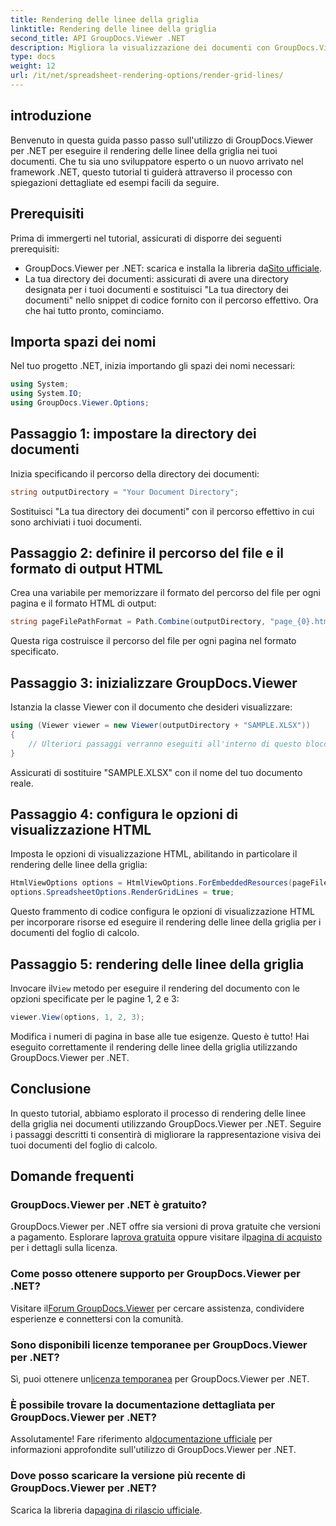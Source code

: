 ```yaml
---
title: Rendering delle linee della griglia
linktitle: Rendering delle linee della griglia
second_title: API GroupDocs.Viewer .NET
description: Migliora la visualizzazione dei documenti con GroupDocs.Viewer per .NET. Renderizza le linee della griglia senza sforzo. Prova subito la prova gratuita! #GroupDocs #Visualizzatore
type: docs
weight: 12
url: /it/net/spreadsheet-rendering-options/render-grid-lines/
---
```

## introduzione
Benvenuto in questa guida passo passo sull'utilizzo di GroupDocs.Viewer per .NET per eseguire il rendering delle linee della griglia nei tuoi documenti. Che tu sia uno sviluppatore esperto o un nuovo arrivato nel framework .NET, questo tutorial ti guiderà attraverso il processo con spiegazioni dettagliate ed esempi facili da seguire.
## Prerequisiti
Prima di immergerti nel tutorial, assicurati di disporre dei seguenti prerequisiti:
-  GroupDocs.Viewer per .NET: scarica e installa la libreria da[Sito ufficiale](https://releases.groupdocs.com/viewer/net/).
- La tua directory dei documenti: assicurati di avere una directory designata per i tuoi documenti e sostituisci "La tua directory dei documenti" nello snippet di codice fornito con il percorso effettivo.
Ora che hai tutto pronto, cominciamo.
## Importa spazi dei nomi
Nel tuo progetto .NET, inizia importando gli spazi dei nomi necessari:
```csharp
using System;
using System.IO;
using GroupDocs.Viewer.Options;
```
## Passaggio 1: impostare la directory dei documenti
Inizia specificando il percorso della directory dei documenti:
```csharp
string outputDirectory = "Your Document Directory";
```
Sostituisci "La tua directory dei documenti" con il percorso effettivo in cui sono archiviati i tuoi documenti.
## Passaggio 2: definire il percorso del file e il formato di output HTML
Crea una variabile per memorizzare il formato del percorso del file per ogni pagina e il formato HTML di output:
```csharp
string pageFilePathFormat = Path.Combine(outputDirectory, "page_{0}.html");
```
Questa riga costruisce il percorso del file per ogni pagina nel formato specificato.
## Passaggio 3: inizializzare GroupDocs.Viewer
Istanzia la classe Viewer con il documento che desideri visualizzare:
```csharp
using (Viewer viewer = new Viewer(outputDirectory + "SAMPLE.XLSX"))
{
    // Ulteriori passaggi verranno eseguiti all'interno di questo blocco.
}
```
Assicurati di sostituire "SAMPLE.XLSX" con il nome del tuo documento reale.
## Passaggio 4: configura le opzioni di visualizzazione HTML
Imposta le opzioni di visualizzazione HTML, abilitando in particolare il rendering delle linee della griglia:
```csharp
HtmlViewOptions options = HtmlViewOptions.ForEmbeddedResources(pageFilePathFormat);
options.SpreadsheetOptions.RenderGridLines = true;
```
Questo frammento di codice configura le opzioni di visualizzazione HTML per incorporare risorse ed eseguire il rendering delle linee della griglia per i documenti del foglio di calcolo.
## Passaggio 5: rendering delle linee della griglia
 Invocare il`View` metodo per eseguire il rendering del documento con le opzioni specificate per le pagine 1, 2 e 3:
```csharp
viewer.View(options, 1, 2, 3);
```
Modifica i numeri di pagina in base alle tue esigenze.
Questo è tutto! Hai eseguito correttamente il rendering delle linee della griglia utilizzando GroupDocs.Viewer per .NET.
## Conclusione
In questo tutorial, abbiamo esplorato il processo di rendering delle linee della griglia nei documenti utilizzando GroupDocs.Viewer per .NET. Seguire i passaggi descritti ti consentirà di migliorare la rappresentazione visiva dei tuoi documenti del foglio di calcolo.
## Domande frequenti
### GroupDocs.Viewer per .NET è gratuito?
 GroupDocs.Viewer per .NET offre sia versioni di prova gratuite che versioni a pagamento. Esplorare la[prova gratuita](https://releases.groupdocs.com/) oppure visitare il[pagina di acquisto](https://purchase.groupdocs.com/buy) per i dettagli sulla licenza.
### Come posso ottenere supporto per GroupDocs.Viewer per .NET?
 Visitare il[Forum GroupDocs.Viewer](https://forum.groupdocs.com/c/viewer/9) per cercare assistenza, condividere esperienze e connettersi con la comunità.
### Sono disponibili licenze temporanee per GroupDocs.Viewer per .NET?
 Sì, puoi ottenere un[licenza temporanea](https://purchase.groupdocs.com/temporary-license/) per GroupDocs.Viewer per .NET.
### È possibile trovare la documentazione dettagliata per GroupDocs.Viewer per .NET?
 Assolutamente! Fare riferimento al[documentazione ufficiale](https://reference.groupdocs.com/viewer/net/) per informazioni approfondite sull'utilizzo di GroupDocs.Viewer per .NET.
### Dove posso scaricare la versione più recente di GroupDocs.Viewer per .NET?
 Scarica la libreria da[pagina di rilascio ufficiale](https://releases.groupdocs.com/viewer/net/).